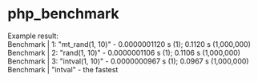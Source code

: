 # php_benchmark


Example result: <br>
Benchmark | 1: "mt_rand(1, 10)" - 0.0000001120 s (1); 0.1120 s (1,000,000)<br>
Benchmark | 2: "rand(1, 10)" - 0.0000001106 s (1); 0.1106 s (1,000,000)<br>
Benchmark | 3: "intval(1, 10)" - 0.0000000967 s (1); 0.0967 s (1,000,000)<br>
Benchmark | "intval" - the fastest<br>
